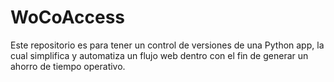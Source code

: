 # WoCoAccess
Este repositorio es para tener un control de versiones de una Python app, la cual simplifica y automatiza un flujo web dentro con el fin de generar un ahorro de tiempo operativo.
